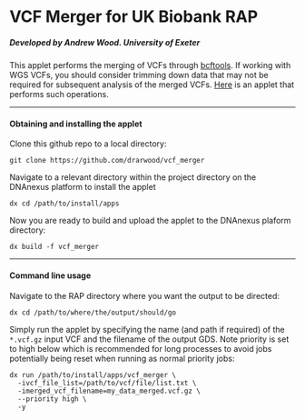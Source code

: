 # VCF Merger for UK Biobank RAP
##### Developed by Andrew Wood. University of Exeter
This applet performs the merging of VCFs through [bcftools](https://samtools.github.io/bcftools/bcftools.html). If working with WGS VCFs, you should consider trimming down data that may not be required for subsequent analysis of the merged VCFs. [Here](https://github.com/drarwood/vcf_trimmer) is an applet that performs such operations.

---
#### Obtaining and installing the applet

Clone this github repo to a local directory:
```
git clone https://github.com/drarwood/vcf_merger
```

Navigate to a relevant directory within the project directory on the DNAnexus platform to install the applet
```
dx cd /path/to/install/apps 
```

Now you are ready to build and upload the applet to the DNAnexus plaform directory:
```
dx build -f vcf_merger
```
---
#### Command line usage
Navigate to the RAP directory where you want the output to be directed:
```
dx cd /path/to/where/the/output/should/go
```
Simply run the applet by specifying the name (and path if required) of the `*.vcf.gz` input VCF and the filename of the output GDS.
Note priority is set to high below which is recommended for long processes to avoid jobs potentially being reset when running as normal priority jobs:

```
dx run /path/to/install/apps/vcf_merger \
  -ivcf_file_list=/path/to/vcf/file/list.txt \
  -imerged_vcf_filename=my_data_merged.vcf.gz \
  --priority high \
  -y
```
